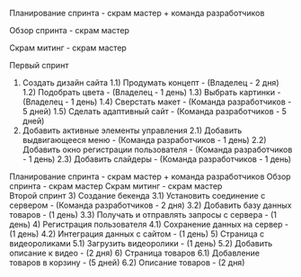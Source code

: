 
Планирование спринта - скрам мастер + команда разработчиков

Обзор спринта - скрам мастер

Скрам митинг - скрам мастер

Первый спринт

1) Создать дизайн сайта
  1.1) Продумать концепт - (Владелец - 2 дня)
  1.2) Подобрать цвета  - (Владелец - 1 день)
  1.3) Выбрать картинки - (Владелец - 1 день)
  1.4) Сверстать макет - (Команда разработчиков - 5 дней)
  1.5) Сделать адаптивный сайт - (Команда разработчиков - 5 дней)
2) Добавить активные элементы управления
  2.1) Добавить выдвигающееся меню  - (Команда разработчиков - 1 день)
  2.2) Добавить окно регистрации пользователя - (Команда разработчиков - 1 день)
  2.3) Добавить слайдеры - (Команда разработчиков - 1 день)
  
Планирование спринта - скрам мастер + команда разработчиков
Обзор спринта - скрам мастер
Скрам митинг - скрам мастер  
Второй спринт
3) Создание бекенда
  3.1) Установить соединение с сервером - (Команда разработчиков - 2 дня)
  3.2) Добавить базу данных товаров - (1 день)
  3.3) Получать и отправлять запросы с сервера - (1 день)
4) Регистрация пользователя
  4.1) Сохранение данных на сервер - (1 день)
  4.2) Интеграция данных с сайтом - (1 день)
5) Страница с видеороликами
  5.1) Загрузить видеоролики - (1 день)
  5.2) Добавить описание к видео - (2 дня)
6) Страница товаров
  6.1) Добавление товаров в корзину - (5 дней)
  6.2) Описание товаров - (2 дня)
  
  
